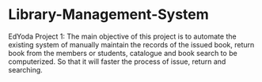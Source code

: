 # Library-Management-System
EdYoda Project 1:
The main objective of this project is to automate the existing system of manually maintain the records of the issued book, return book from the members or students, catalogue and book search to be computerized. So that it will faster the process of issue, return and searching.
